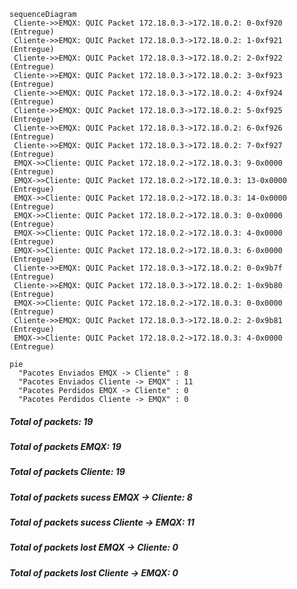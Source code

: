 ```mermaid
sequenceDiagram
 Cliente->>EMQX: QUIC Packet 172.18.0.3->172.18.0.2: 0-0xf920 (Entregue)
 Cliente->>EMQX: QUIC Packet 172.18.0.3->172.18.0.2: 1-0xf921 (Entregue)
 Cliente->>EMQX: QUIC Packet 172.18.0.3->172.18.0.2: 2-0xf922 (Entregue)
 Cliente->>EMQX: QUIC Packet 172.18.0.3->172.18.0.2: 3-0xf923 (Entregue)
 Cliente->>EMQX: QUIC Packet 172.18.0.3->172.18.0.2: 4-0xf924 (Entregue)
 Cliente->>EMQX: QUIC Packet 172.18.0.3->172.18.0.2: 5-0xf925 (Entregue)
 Cliente->>EMQX: QUIC Packet 172.18.0.3->172.18.0.2: 6-0xf926 (Entregue)
 Cliente->>EMQX: QUIC Packet 172.18.0.3->172.18.0.2: 7-0xf927 (Entregue)
 EMQX->>Cliente: QUIC Packet 172.18.0.2->172.18.0.3: 9-0x0000 (Entregue)
 EMQX->>Cliente: QUIC Packet 172.18.0.2->172.18.0.3: 13-0x0000 (Entregue)
 EMQX->>Cliente: QUIC Packet 172.18.0.2->172.18.0.3: 14-0x0000 (Entregue)
 EMQX->>Cliente: QUIC Packet 172.18.0.2->172.18.0.3: 0-0x0000 (Entregue)
 EMQX->>Cliente: QUIC Packet 172.18.0.2->172.18.0.3: 4-0x0000 (Entregue)
 EMQX->>Cliente: QUIC Packet 172.18.0.2->172.18.0.3: 6-0x0000 (Entregue)
 Cliente->>EMQX: QUIC Packet 172.18.0.3->172.18.0.2: 0-0x9b7f (Entregue)
 Cliente->>EMQX: QUIC Packet 172.18.0.3->172.18.0.2: 1-0x9b80 (Entregue)
 EMQX->>Cliente: QUIC Packet 172.18.0.2->172.18.0.3: 0-0x0000 (Entregue)
 Cliente->>EMQX: QUIC Packet 172.18.0.3->172.18.0.2: 2-0x9b81 (Entregue)
 EMQX->>Cliente: QUIC Packet 172.18.0.2->172.18.0.3: 4-0x0000 (Entregue)
```
```mermaid
pie
  "Pacotes Enviados EMQX -> Cliente" : 8
  "Pacotes Enviados Cliente -> EMQX" : 11
  "Pacotes Perdidos EMQX -> Cliente" : 0
  "Pacotes Perdidos Cliente -> EMQX" : 0
```
##### Total of packets: 19
##### Total of packets EMQX: 19
##### Total of packets Cliente: 19
##### Total of packets sucess EMQX -> Cliente: 8
##### Total of packets sucess Cliente -> EMQX: 11
##### Total of packets lost EMQX -> Cliente: 0
##### Total of packets lost Cliente -> EMQX: 0
